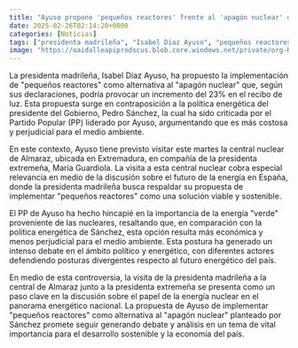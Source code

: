 ```yaml
---
title: "Ayuso propone 'pequeños reactores' frente al 'apagón nuclear' de Sánchez que podría disparar un 23% el recibo de luz"
date: 2025-02-26T02:14:20+0000
categories: [Noticias]
tags: ["presidenta madrileña", "Isabel Díaz Ayuso", "pequeños reactores", "apagón nuclear", "recibo de luz", "política energética", "Partido Popular (PP)", "central nuclear", "energía verde", "nucleares", "política energética de Sánchez", "energía nuclear"]
image: "https://oaidalleapiprodscus.blob.core.windows.net/private/org-HKmKxpuNw3Y88lm4EBrIPq0n/user-ZwiCXOggLL8ZNNKE2g7rXFmV/img-FWs4l6QplclvLk01tK4H6e4n.png?st=2025-02-26T01%3A14%3A20Z&se=2025-02-26T03%3A14%3A20Z&sp=r&sv=2024-08-04&sr=b&rscd=inline&rsct=image/png&skoid=d505667d-d6c1-4a0a-bac7-5c84a87759f8&sktid=a48cca56-e6da-484e-a814-9c849652bcb3&skt=2025-02-25T19%3A17%3A22Z&ske=2025-02-26T19%3A17%3A22Z&sks=b&skv=2024-08-04&sig=aTv5BS6o3Wr45G0DgHryaCCSOwTDyxlpqyAxfGq/dQo%3D"
---
```


La presidenta madrileña, Isabel Díaz Ayuso, ha propuesto la implementación de "pequeños reactores" como alternativa al "apagón nuclear" que, según sus declaraciones, podría provocar un incremento del 23% en el recibo de luz. Esta propuesta surge en contraposición a la política energética del presidente del Gobierno, Pedro Sánchez, la cual ha sido criticada por el Partido Popular (PP) liderado por Ayuso, argumentando que es más costosa y perjudicial para el medio ambiente.

En este contexto, Ayuso tiene previsto visitar este martes la central nuclear de Almaraz, ubicada en Extremadura, en compañía de la presidenta extremeña, María Guardiola. La visita a esta central nuclear cobra especial relevancia en medio de la discusión sobre el futuro de la energía en España, donde la presidenta madrileña busca respaldar su propuesta de implementar "pequeños reactores" como una solución viable y sostenible.

El PP de Ayuso ha hecho hincapié en la importancia de la energía "verde" proveniente de las nucleares, resaltando que, en comparación con la política energética de Sánchez, esta opción resulta más económica y menos perjudicial para el medio ambiente. Esta postura ha generado un intenso debate en el ámbito político y energético, con diferentes actores defendiendo posturas divergentes respecto al futuro energético del país.

En medio de esta controversia, la visita de la presidenta madrileña a la central de Almaraz junto a la presidenta extremeña se presenta como un paso clave en la discusión sobre el papel de la energía nuclear en el panorama energético nacional. La propuesta de Ayuso de implementar "pequeños reactores" como alternativa al "apagón nuclear" planteado por Sánchez promete seguir generando debate y análisis en un tema de vital importancia para el desarrollo sostenible y la economía del país.
    